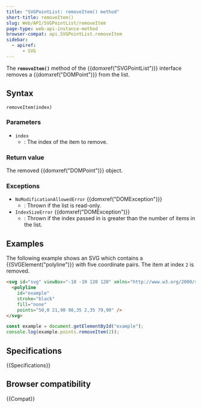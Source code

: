```yaml
---
title: "SVGPointList: removeItem() method"
short-title: removeItem()
slug: Web/API/SVGPointList/removeItem
page-type: web-api-instance-method
browser-compat: api.SVGPointList.removeItem
sidebar:
  - apiref:
      - SVG
---
```


The **`removeItem()`** method of the {{domxref("SVGPointList")}} interface removes a {{domxref("DOMPoint")}} from the list.

## Syntax

```js-nolint
removeItem(index)
```

### Parameters

- `index`
  - : The index of the item to remove.

### Return value

The removed {{domxref("DOMPoint")}} object.

### Exceptions

- `NoModificationAllowedError` {{domxref("DOMException")}}
  - : Thrown if the list is read-only.
- `IndexSizeError` {{domxref("DOMException")}}
  - : Thrown if the index passed in is greater than the number of items in the list.

## Examples

The following example shows an SVG which contains a {{SVGElement("polyline")}} with five coordinate pairs. The item at index `2` is removed.

```html
<svg id="svg" viewBox="-10 -10 120 120" xmlns="http://www.w3.org/2000/svg">
  <polyline
    id="example"
    stroke="black"
    fill="none"
    points="50,0 21,90 98,35 2,35 79,90" />
</svg>
```

```js
const example = document.getElementById("example");
console.log(example.points.removeItem(2));
```

## Specifications

{{Specifications}}

## Browser compatibility

{{Compat}}
